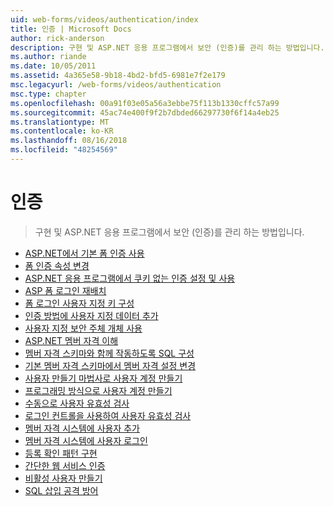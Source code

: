 ```yaml
---
uid: web-forms/videos/authentication/index
title: 인증 | Microsoft Docs
author: rick-anderson
description: 구현 및 ASP.NET 응용 프로그램에서 보안 (인증)를 관리 하는 방법입니다.
ms.author: riande
ms.date: 10/05/2011
ms.assetid: 4a365e58-9b18-4bd2-bfd5-6981e7f2e179
msc.legacyurl: /web-forms/videos/authentication
msc.type: chapter
ms.openlocfilehash: 00a91f03e05a56a3ebbe75f113b1330cffc57a99
ms.sourcegitcommit: 45ac74e400f9f2b7dbded66297730f6f14a4eb25
ms.translationtype: MT
ms.contentlocale: ko-KR
ms.lasthandoff: 08/16/2018
ms.locfileid: "48254569"
---
```

<a name="authentication"></a>인증
====================
> 구현 및 ASP.NET 응용 프로그램에서 보안 (인증)를 관리 하는 방법입니다.


- [ASP.NET에서 기본 폼 인증 사용](using-basic-forms-authentication-in-aspnet.md)
- [폼 인증 속성 변경](how-to-change-the-forms-authentication-properties.md)
- [ASP.NET 응용 프로그램에서 쿠키 없는 인증 설정 및 사용](how-to-setup-and-use-cookie-less-authentication-in-an-aspnet-application.md)
- [ASP 폼 로그인 재배치](asp-forms-login-relocation.md)
- [폼 로그인 사용자 지정 키 구성](forms-login-custom-key-configuration.md)
- [인증 방법에 사용자 지정 데이터 추가](add-custom-data-to-the-authentication-method.md)
- [사용자 지정 보안 주체 개체 사용](use-custom-principal-objects.md)
- [ASP.NET 멤버 자격 이해](understanding-aspnet-memberships.md)
- [멤버 자격 스키마와 함께 작동하도록 SQL 구성](configuring-sql-to-work-with-membership-schemas.md)
- [기본 멤버 자격 스키마에서 멤버 자격 설정 변경](changing-membership-settings-in-the-default-membership-schema.md)
- [사용자 만들기 마법사로 사용자 계정 만들기](creating-user-accounts-with-the-create-user-wizard.md)
- [프로그래밍 방식으로 사용자 계정 만들기](creating-user-accounts-programmatically.md)
- [수동으로 사용자 유효성 검사](validating-users-manually.md)
- [로그인 컨트롤을 사용하여 사용자 유효성 검사](validating-users-with-the-login-control.md)
- [멤버 자격 시스템에 사용자 추가](adding-users-to-your-membership-system.md)
- [멤버 자격 시스템에 사용자 로그인](logging-users-into-your-membership-system.md)
- [등록 확인 패턴 구현](implement-the-registration-verification-pattern.md)
- [간단한 웹 서비스 인증](simple-web-service-authentication.md)
- [비활성 사용자 만들기](creating-inactive-users.md)
- [SQL 삽입 공격 방어](sql-injection-defense.md)
